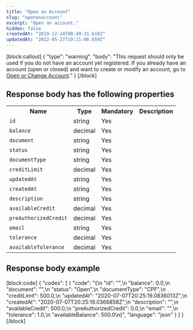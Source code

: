 ```yaml
---
title: "Open an Account"
slug: "openanaccount"
excerpt: "Open an account."
hidden: false
createdAt: "2019-12-24T00:49:31.616Z"
updatedAt: "2022-05-27T19:21:08.659Z"
---
```

[block:callout]
{
  "type": "warning",
  "body": "This request should only be used if you do not have an account yet registered. If you already have an account (open or closed) and want to create or modify an account, go to [Open or Change Account](https://developers.vtex.com/vtex-rest-api/reference/openorchangeaccount)."
}
[/block]

## Response body has the following properties

<table>
    <tr>
        <th>Name</th>
        <th>Type</th>
        <th>Mandatory</th>
        <th>Description</th>
    </tr>
    <tr>
        <td><code>id</code></td>
        <td>string</td>
        <td>Yes</td>
        <td></td>
    </tr>
    <tr>
        <td><code>balance</code></td>
        <td>decimal</td>
        <td>Yes</td>
        <td></td>
    </tr>
    <tr>
        <td><code>document</code></td>
        <td>string</td>
        <td>Yes</td>
        <td></td>
    </tr>
    <tr>
        <td><code>status</code></td>
        <td>string</td>
        <td>Yes</td>
        <td></td>
    </tr>
    <tr>
        <td><code>documentType</code></td>
        <td>string</td>
        <td>Yes</td>
        <td></td>
    </tr>
    <tr>
        <td><code>creditLimit</code></td>
        <td>decimal</td>
        <td>Yes</td>
        <td></td>
    </tr>
    <tr>
        <td><code>updatedAt</code></td>
        <td>string</td>
        <td>Yes</td>
        <td></td>
    </tr>
    <tr>
        <td><code>createdAt</code></td>
        <td>string</td>
        <td>Yes</td>
        <td></td>
    </tr>
    <tr>
        <td><code>description</code></td>
        <td>string</td>
        <td>Yes</td>
        <td></td>
    </tr>
    <tr>
        <td><code>availableCredit</code></td>
        <td>decimal</td>
        <td>Yes</td>
        <td></td>
    </tr>
    <tr>
        <td><code>preAuthorizedCredit</code></td>
        <td>decimal</td>
        <td>Yes</td>
        <td></td>
    </tr>
    <tr>
        <td><code>email</code></td>
        <td>string</td>
        <td>Yes</td>
        <td></td>
    </tr>
    <tr>
        <td><code>tolerance</code></td>
        <td>decimal</td>
        <td>Yes</td>
        <td></td>
    </tr>
    <tr>
        <td><code>availableTolerance</code></td>
        <td>decimal</td>
        <td>Yes</td>
        <td></td>
    </tr>
</table>

## Response body example

[block:code]
{
  "codes": [
    {
      "code": "{\n    \"id\": \"\",\n    \"balance\": 0.0,\n    \"document\": \"\",\n    \"status\": \"Open\",\n    \"documentType\": \"CPF\",\n    \"creditLimit\": 500.0,\n    \"updatedAt\": \"2020-07-07T20:25:19.0836013Z\",\n    \"createdAt\": \"2020-07-07T20:25:19.0366858Z\",\n    \"description\": \"\",\n    \"availableCredit\": 500.0,\n    \"preAuthorizedCredit\": 0.0,\n    \"email\": \"\",\n    \"tolerance\": 1.0,\n    \"availableBalance\": 500.0\n}",
      "language": "json"
    }
  ]
}
[/block]
